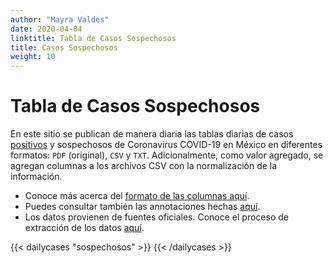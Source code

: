 ```yaml
---
author: "Mayra Valdes"
date: 2020-04-04
linktitle: Tabla de Casos Sospechosos
title: Casos Sospechosos
weight: 10
---
```


# Tabla de Casos Sospechosos

En este sitio se publican de manera diaria las tablas diarias de casos [positivos](/docs/datos/tablas-casos/casos-positivos/) y sospechosos de Coronavirus COVID-19 en México en diferentes formatos: `PDF` (original), `CSV` y `TXT`. Adicionalmente, como valor agregado, se agregan columnas a los archivos CSV con la normalización de la información. 

* Conoce más acerca del [formato de las columnas aquí](/docs/datos/tablas-casos/normalizacion/). 
* Puedes consultar también las annotaciones hechas [aquí](/docs/datos/tablas-casos/). 
* Los datos provienen de fuentes oficiales. Conoce el proceso de extracción de los datos [aquí](/docs/metodologia/).

{{< dailycases "sospechosos" >}}
{{< /dailycases >}}